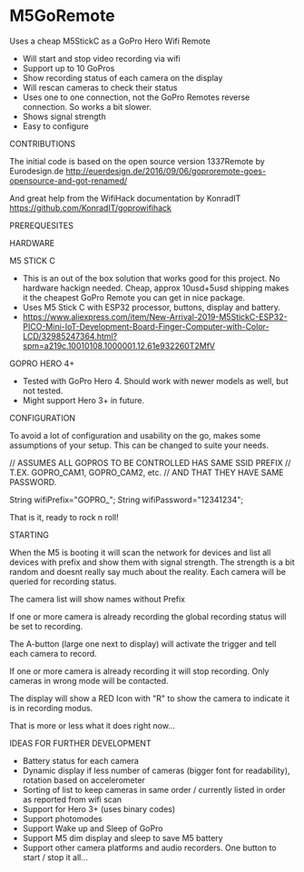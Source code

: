 # M5GoRemote

Uses a cheap M5StickC as a GoPro Hero Wifi Remote

- Will start and stop video recording via wifi
- Support up to 10 GoPros
- Show recording status of each camera on the display
- Will rescan cameras to check their status
- Uses one to one connection, not the GoPro Remotes reverse connection. So works a bit slower.
- Shows signal strength
- Easy to configure

CONTRIBUTIONS

The initial code is based on the open source version 1337Remote by Eurodesign.de
http://euerdesign.de/2016/09/06/goproremote-goes-opensource-and-got-renamed/

And great help from the WifiHack documentation by KonradIT
https://github.com/KonradIT/goprowifihack


PREREQUESITES

HARDWARE

M5 STICK C
- This is an out of the box solution that works good for this project. No hardware hackign needed. Cheap, approx 10usd+5usd 
  shipping makes it the cheapest GoPro Remote you can get in nice package.
- Uses M5 Stick C with ESP32 processor, buttons, display and battery.
- https://www.aliexpress.com/item/New-Arrival-2019-M5StickC-ESP32-PICO-Mini-IoT-Development-Board-Finger-Computer-with-Color-LCD/32985247364.html?spm=a219c.10010108.1000001.12.61e932260T2MfV


GOPRO HERO 4+

- Tested with GoPro Hero 4. Should work with newer models as well, but not tested.
- Might support Hero 3+ in future.


CONFIGURATION

To avoid a lot of configuration and usability on the go, makes some assumptions of your setup.
This can be changed to suite your needs.

// ASSUMES ALL GOPROS TO BE CONTROLLED HAS SAME SSID PREFIX
// T.EX. GOPRO_CAM1, GOPRO_CAM2, etc.
// AND THAT THEY HAVE SAME PASSWORD.  

String wifiPrefix="GOPRO_";
String wifiPassword="12341234";

That is it, ready to rock n roll!


STARTING

When the M5 is booting it will scan the network for devices and list all devices with prefix and show them with signal strength. The strength is a bit random and doesnt really say much about the reality. Each camera will be queried for recording status.

The camera list will show names without Prefix

If one or more camera is already recording the global recording status will be set to recording.

The A-button (large one next to display) will activate the trigger and tell each camera to record.

If one or more camera is already recording it will stop recording. Only cameras in wrong mode will be contacted.

The display will show a RED Icon with "R" to show the camera to indicate it is in recording modus. 

That is more or less what it does right now...


IDEAS FOR FURTHER DEVELOPMENT

- Battery status for each camera 
- Dynamic display if less number of cameras (bigger font for readability), rotation based on accelerometer
- Sorting of list to keep cameras in same order / currently listed in order as reported from wifi scan
- Support for Hero 3+ (uses binary codes)
- Support photomodes
- Support Wake up and Sleep of GoPro
- Support M5 dim display and sleep to save M5 battery
- Support other camera platforms and audio recorders. One button to start / stop it all...










